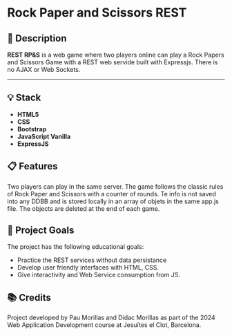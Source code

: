 # Rock Paper and Scissors REST 

## 🚀 Description

**REST RP&S**  is a web game where two players online can play a Rock Papers and Scissors Game with a REST web servide built with Expressjs. There is no AJAX or Web Sockets.

---

## 💡 Stack

- **HTML5**
- **CSS**
- **Bootstrap**
- **JavaScript Vanilla**
- **ExpressJS**

## 📋 Features
Two players can play in the same server. The game follows the classic rules of Rock Paper and Scissors with a counter of rounds. Te info is not saved into any DDBB and is stored locally in an array of objets in the same app.js file. The objects are deleted at the end of each game.

## 🎯 Project Goals
The project has the following educational goals:

- Practice the REST services without data persistance
- Develop user friendly interfaces with HTML, CSS.
- Give interactivity and Web Service consumption from JS.

## 📚 Credits
Project developed by Pau Morillas and Didac Morillas as part of the 2024 Web Application Development course at Jesuïtes el Clot, Barcelona.
